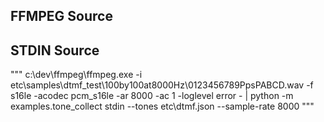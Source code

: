 
## FFMPEG Source

## STDIN Source
"""
c:\dev\ffmpeg\ffmpeg.exe -i etc\samples\dtmf_test\100by100at8000Hz\0123456789PpsPABCD.wav -f s16le -acodec pcm_s16le -ar 8000 -ac 1 -loglevel error - | python -m examples.tone_collect stdin --tones etc\dtmf.json --sample-rate 8000
"""